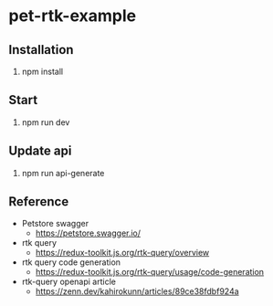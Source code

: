 # pet-rtk-example

## Installation

1. npm install

## Start

1. npm run dev

## Update api

1. npm run api-generate

## Reference

- Petstore swagger
  - https://petstore.swagger.io/
- rtk query
  - https://redux-toolkit.js.org/rtk-query/overview
- rtk query code generation
  - https://redux-toolkit.js.org/rtk-query/usage/code-generation
- rtk-query openapi article
  - https://zenn.dev/kahirokunn/articles/89ce38fdbf924a
